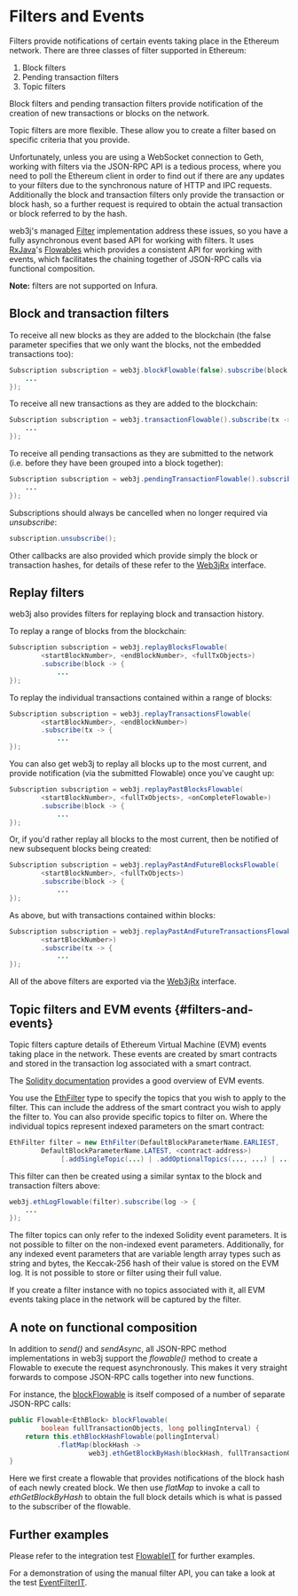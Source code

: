 Filters and Events
==================

Filters provide notifications of certain events taking place in the Ethereum network. There are three classes of filter supported in Ethereum:

1.  Block filters
2.  Pending transaction filters
3.  Topic filters

Block filters and pending transaction filters provide notification of the creation of new transactions or blocks on the network.

Topic filters are more flexible. These allow you to create a filter based on specific criteria that you provide.

Unfortunately, unless you are using a WebSocket connection to Geth, working with filters via the JSON-RPC API is a tedious process, where you need to poll the Ethereum client in order to find out if there are any updates to your filters due to the synchronous nature of HTTP and IPC requests. Additionally the block and transaction filters only provide the transaction or block hash, so a further request is required to obtain the actual transaction or block referred to by the hash.

web3j's managed [Filter](https://github.com/web3j/web3j/blob/master/core/src/main/java/org/web3j/protocol/core/filters/Filter.java) implementation address these issues, so you have a fully asynchronous event based API for working with filters. It uses [RxJava](https://github.com/ReactiveX/RxJava)'s [Flowables](http://reactivex.io/RxJava/2.x/javadoc/io/reactivex/Flowable.html) which provides a consistent API for working with events, which facilitates the chaining together of JSON-RPC calls via functional
composition.

**Note:** filters are not supported on Infura.

Block and transaction filters
-----------------------------

To receive all new blocks as they are added to the blockchain (the false
parameter specifies that we only want the blocks, not the embedded
transactions too):

```java
Subscription subscription = web3j.blockFlowable(false).subscribe(block -> {
    ...
});
```

To receive all new transactions as they are added to the blockchain:

```java
Subscription subscription = web3j.transactionFlowable().subscribe(tx -> {
    ...
});
```

To receive all pending transactions as they are submitted to the network
(i.e. before they have been grouped into a block together):

```java
Subscription subscription = web3j.pendingTransactionFlowable().subscribe(tx -> {
    ...
});
```

Subscriptions should always be cancelled when no longer required via
*unsubscribe*:

```java
subscription.unsubscribe();
```

Other callbacks are also provided which provide simply the block or transaction hashes, for details of these refer to the [Web3jRx](https://github.com/web3j/web3j/blob/master/core/src/main/java/org/web3j/protocol/rx/Web3jRx.java) interface.

Replay filters
--------------

web3j also provides filters for replaying block and transaction history.

To replay a range of blocks from the blockchain:

```java
Subscription subscription = web3j.replayBlocksFlowable(
        <startBlockNumber>, <endBlockNumber>, <fullTxObjects>)
        .subscribe(block -> {
            ...
});
```

To replay the individual transactions contained within a range of blocks:

```java
Subscription subscription = web3j.replayTransactionsFlowable(
        <startBlockNumber>, <endBlockNumber>)
        .subscribe(tx -> {
            ...
});
```

You can also get web3j to replay all blocks up to the most current, and provide notification (via the submitted Flowable) once you've caught up:

```java
Subscription subscription = web3j.replayPastBlocksFlowable(
        <startBlockNumber>, <fullTxObjects>, <onCompleteFlowable>)
        .subscribe(block -> {
            ...
});
```

Or, if you'd rather replay all blocks to the most current, then be notified of new subsequent blocks being created:

```java
Subscription subscription = web3j.replayPastAndFutureBlocksFlowable(
        <startBlockNumber>, <fullTxObjects>)
        .subscribe(block -> {
            ...
});
```

As above, but with transactions contained within blocks:

```java
Subscription subscription = web3j.replayPastAndFutureTransactionsFlowable(
        <startBlockNumber>)
        .subscribe(tx -> {
            ...
});
```

All of the above filters are exported via the [Web3jRx](https://github.com/web3j/web3j/blob/master/core/src/main/java/org/web3j/protocol/rx/Web3jRx.java) interface.

Topic filters and EVM events {#filters-and-events}
----------------------------

Topic filters capture details of Ethereum Virtual Machine (EVM) events taking place in the network. These events are created by smart contracts and stored in the transaction log associated with a smart contract.

The [Solidity documentation](http://solidity.readthedocs.io/en/develop/contracts.html#events) provides a good overview of EVM events.

You use the [EthFilter](https://github.com/web3j/web3j/blob/master/core/src/main/java/org/web3j/protocol/core/methods/request/EthFilter.java) type to specify the topics that you wish to apply to the filter. This can include the address of the smart contract you wish to apply the filter to. You can also provide specific topics to filter on. Where the individual topics represent indexed parameters on the smart contract:

```java
EthFilter filter = new EthFilter(DefaultBlockParameterName.EARLIEST,
        DefaultBlockParameterName.LATEST, <contract-address>)
             [.addSingleTopic(...) | .addOptionalTopics(..., ...) | ...];
```

This filter can then be created using a similar syntax to the block and transaction filters above:

```java
web3j.ethLogFlowable(filter).subscribe(log -> {
    ...
});
```

The filter topics can only refer to the indexed Solidity event parameters. It is not possible to filter on the non-indexed event parameters. Additionally, for any indexed event parameters that are variable length array types such as string and bytes, the Keccak-256 hash of their value is stored on the EVM log. It is not possible to store or filter using their full value.

If you create a filter instance with no topics associated with it, all EVM events taking place in the network will be captured by the filter.

A note on functional composition
--------------------------------

In addition to *send()* and *sendAsync*, all JSON-RPC method implementations in web3j support the *flowable()* method to create a Flowable to execute the request asynchronously. This makes it very straight forwards to compose JSON-RPC calls together into new functions.

For instance, the [blockFlowable](https://github.com/web3j/web3j/blob/master/core/src/main/java/org/web3j/protocol/rx/JsonRpc2_0Rx.java) is itself composed of a number of separate JSON-RPC calls:

```java
public Flowable<EthBlock> blockFlowable(
        boolean fullTransactionObjects, long pollingInterval) {
    return this.ethBlockHashFlowable(pollingInterval)
            .flatMap(blockHash ->
                    web3j.ethGetBlockByHash(blockHash, fullTransactionObjects).flowable());
}
```

Here we first create a flowable that provides notifications of the block hash of each newly created block. We then use *flatMap* to invoke a call to *ethGetBlockByHash* to obtain the full block details which is what is passed to the subscriber of the flowable.

Further examples
----------------

Please refer to the integration test [FlowableIT](https://github.com/web3j/web3j/blob/master/integration-tests/src/test/java/org/web3j/protocol/core/FlowableIT.java) for further examples.

For a demonstration of using the manual filter API, you can take a look
at the test [EventFilterIT](https://github.com/web3j/web3j/blob/master/integration-tests/src/test/java/org/web3j/protocol/scenarios/EventFilterIT.java).